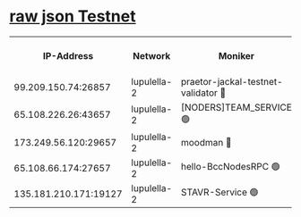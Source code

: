 [raw json Testnet](https://rpc-check.jaclalt.stavr.tech/jaclalt/rpc-jaclalt-result.json)
=

<table><tr><th>IP-Address</th><th>Network</th><th>Moniker</th><th>Latest Block Height</th><th>Earliest Block Height</th><th>Catching Up</th><th>Tx Index</th><th>Voting Power</th><th>Scan Time</th></tr><tr><td>99.209.150.74:26857</td><td>lupulella-2</td><td>praetor-jackal-testnet-validator 🔴</td><td>6416652</td><td>6247155</td><td>False</td><td>on</td><td>91</td><td>2024-01-29T06:43:58.705958905UTC</td></tr><tr><td>65.108.226.26:43657</td><td>lupulella-2</td><td>[NODERS]TEAM_SERVICE 🟢</td><td>6416654</td><td>6282001</td><td>False</td><td>on</td><td>0</td><td>2024-01-29T06:44:07.909207035UTC</td></tr><tr><td>173.249.56.120:29657</td><td>lupulella-2</td><td>moodman 🔴</td><td>6416654</td><td>6316654</td><td>False</td><td>off</td><td>635134</td><td>2024-01-29T06:44:07.598968362UTC</td></tr><tr><td>65.108.66.174:27657</td><td>lupulella-2</td><td>hello-BccNodesRPC 🟢</td><td>6416654</td><td>6394001</td><td>False</td><td>on</td><td>0</td><td>2024-01-29T06:44:05.198530985UTC</td></tr><tr><td>135.181.210.171:19127</td><td>lupulella-2</td><td>STAVR-Service 🟢</td><td>6416652</td><td>6414001</td><td>False</td><td>on</td><td>0</td><td>2024-01-29T06:43:57.972128693UTC</td></tr></table>
